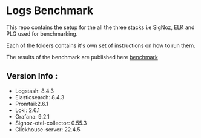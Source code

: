 
# Logs Benchmark

This repo contains the setup for the all the three stacks i.e SigNoz, ELK and PLG used for benchmarking.

Each of the folders contains it's own set of instructions on how to run them.

The results of the benchmark are published here [benchmark](https://signoz.io/blog/logs-performance-benchmark/)


## Version Info :
* Logstash: 8.4.3
* Elasticsearch: 8.4.3
* Promtail:2.6.1
* Loki: 2.6.1
* Grafana: 9.2.1
* Signoz-otel-collector: 0.55.3
* Clickhouse-server: 22.4.5